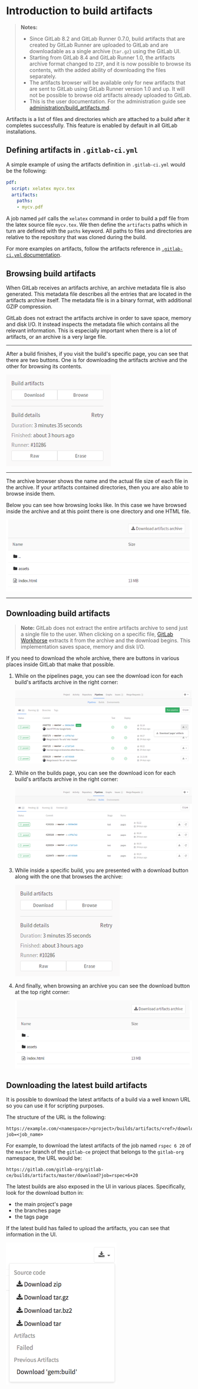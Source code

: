 # Introduction to build artifacts

>**Notes:**
>- Since GitLab 8.2 and GitLab Runner 0.7.0, build artifacts that are created by
   GitLab Runner are uploaded to GitLab and are downloadable as a single archive
   (`tar.gz`) using the GitLab UI.
>- Starting from GitLab 8.4 and GitLab Runner 1.0, the artifacts archive format
   changed to `ZIP`, and it is now possible to browse its contents, with the added
   ability of downloading the files separately.
>- The artifacts browser will be available only for new artifacts that are sent
   to GitLab using GitLab Runner version 1.0 and up. It will not be possible to
   browse old artifacts already uploaded to GitLab.
>- This is the user documentation. For the administration guide see
   [administration/build_artifacts.md](../../../administration/build_artifacts.md).

Artifacts is a list of files and directories which are attached to a build
after it completes successfully.  This feature is enabled by default in all GitLab installations.

## Defining artifacts in `.gitlab-ci.yml`

A simple example of using the artifacts definition in `.gitlab-ci.yml` would be
the following:

```yaml
pdf:
  script: xelatex mycv.tex
  artifacts:
    paths:
    - mycv.pdf
```

A job named `pdf` calls the `xelatex` command in order to build a pdf file from
the latex source file `mycv.tex`. We then define the `artifacts` paths which in
turn are defined with the `paths` keyword. All paths to files and directories
are relative to the repository that was cloned during the build.

For more examples on artifacts, follow the artifacts reference in
[`.gitlab-ci.yml` documentation](../../../ci/yaml/README.md#artifacts).

## Browsing build artifacts

When GitLab receives an artifacts archive, an archive metadata file is also
generated. This metadata file describes all the entries that are located in the
artifacts archive itself. The metadata file is in a binary format, with
additional GZIP compression.

GitLab does not extract the artifacts archive in order to save space, memory
and disk I/O. It instead inspects the metadata file which contains all the
relevant information. This is especially important when there is a lot of
artifacts, or an archive is a very large file.

---

After a build finishes, if you visit the build's specific page, you can see
that there are two buttons. One is for downloading the artifacts archive and
the other for browsing its contents.

![Build artifacts browser button](img/build_artifacts_browser_button.png)

---

The archive browser shows the name and the actual file size of each file in the
archive. If your artifacts contained directories, then you are also able to
browse inside them.

Below you can see how browsing looks like. In this case we have browsed inside
the archive and at this point there is one directory and one HTML file.

![Build artifacts browser](img/build_artifacts_browser.png)

---

## Downloading build artifacts

>**Note:**
GitLab does not extract the entire artifacts archive to send just a single file
to the user. When clicking on a specific file, [GitLab Workhorse] extracts it
from the archive and the download begins. This implementation saves space,
memory and disk I/O.

If you need to download the whole archive, there are buttons in various places
inside GitLab that make that possible.

1. While on the pipelines page, you can see the download icon for each build's
   artifacts archive in the right corner:

    ![Build artifacts in Pipelines page](img/build_artifacts_pipelines_page.png)

1. While on the builds page, you can see the download icon for each build's
   artifacts archive in the right corner:

    ![Build artifacts in Builds page](img/build_artifacts_builds_page.png)

1. While inside a specific build, you are presented with a download button
   along with the one that browses the archive:

    ![Build artifacts browser button](img/build_artifacts_browser_button.png)

1. And finally, when browsing an archive you can see the download button at
   the top right corner:

    ![Build artifacts browser](img/build_artifacts_browser.png)

## Downloading the latest build artifacts

It is possible to download the latest artifacts of a build via a well known URL
so you can use it for scripting purposes.

The structure of the URL is the following:

```
https://example.com/<namespace>/<project>/builds/artifacts/<ref>/download?job=<job_name>
```

For example, to download the latest artifacts of the job named `rspec 6 20` of
the `master` branch of the `gitlab-ce` project that belongs to the `gitlab-org`
namespace, the URL would be:

```
https://gitlab.com/gitlab-org/gitlab-ce/builds/artifacts/master/download?job=rspec+6+20
```

The latest builds are also exposed in the UI in various places. Specifically,
look for the download button in:

- the main project's page
- the branches page
- the tags page

If the latest build has failed to upload the artifacts, you can see that
information in the UI.

![Latest artifacts button](img/build_latest_artifacts_browser.png)


[gitlab workhorse]: https://gitlab.com/gitlab-org/gitlab-workhorse "GitLab Workhorse repository"
